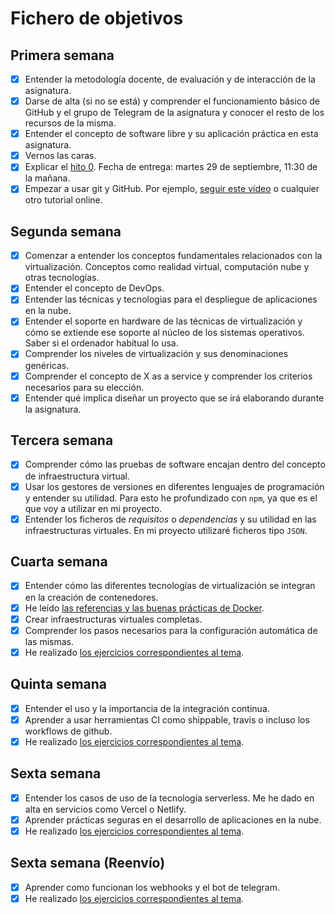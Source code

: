# Fichero de objetivos

## Primera semana

-   [x] Entender la metodología docente, de evaluación y de interacción de la asignatura.
-   [x] Darse de alta (si no se está) y comprender el funcionamiento básico de GitHub y el grupo de Telegram de la asignatura y conocer el resto de los recursos de la misma.
-   [x] Entender el concepto de software libre y su aplicación práctica en esta asignatura.
-   [x] Vernos las caras.
-   [x] Explicar el [hito 0](http://jj.github.io/IV/documentos/proyecto/0.Repositorio). Fecha de entrega: martes 29 de septiembre, 11:30 de la mañana.
-   [x] Empezar a usar git y GitHub. Por ejemplo, [seguir este vídeo](https://www.youtube.com/watch?v=gmXyJI01qa8) o cualquier otro tutorial online.

## Segunda semana

-   [x] Comenzar a entender los conceptos fundamentales relacionados con la virtualización. Conceptos como realidad virtual, computación nube y otras tecnologías.
-   [x] Entender el concepto de DevOps.
-   [x] Entender las técnicas y tecnologias para el despliegue de aplicaciones en la nube.
-   [x] Entender el soporte en hardware de las técnicas de virtualización y cómo se extiende ese soporte al núcleo de los sistemas operativos. Saber si el ordenador habitual lo usa.
-   [x] Comprender los niveles de virtualización y sus denominaciones genéricas.
-   [x] Comprender el concepto de X as a service y comprender los criterios necesarios para su elección.
-   [x] Entender qué implica diseñar un proyecto que se irá elaborando durante la asignatura.

## Tercera semana

-   [x] Comprender cómo las pruebas de software encajan dentro del concepto de infraestructura virtual.
-   [x] Usar los gestores de versiones en diferentes lenguajes de programación y entender su utilidad. Para esto he profundizado con `npm`, ya que es el que voy a utilizar en mi proyecto.
-   [x] Entender los ficheros de _requisitos_ o _dependencias_ y su utilidad en las infraestructuras virtuales. En mi proyecto utilizaré ficheros tipo `JSON`.

## Cuarta semana

-   [x] Entender cómo las diferentes tecnologías de virtualización se integran en la creación de contenedores.
-   [x] He leído [las referencias y las buenas prácticas de Docker](https://docs.docker.com/engine/reference/builder/).
-   [x] Crear infraestructuras virtuales completas.
-   [x] Comprender los pasos necesarios para la configuración automática de las mismas.
-   [x] He realizado [los ejercicios correspondientes al tema](https://github.com/nikitastetskiy/ejercicios-IV/tree/master/tema%203).

## Quinta semana

-   [x] Entender el uso y la importancia de la integración continua.
-   [x] Aprender a usar herramientas CI como shippable, travis o incluso los workflows de github.
-   [x] He realizado [los ejercicios correspondientes al tema](https://github.com/nikitastetskiy/ejercicios-IV/tree/master/tema%204).

## Sexta semana

-   [x] Entender los casos de uso de la tecnología serverless. Me he dado en alta en servicios como Vercel o Netlify.
-   [x] Aprender prácticas seguras en el desarrollo de aplicaciones en la nube.
-   [x] He realizado [los ejercicios correspondientes al tema](https://github.com/nikitastetskiy/ejercicios-IV/tree/master/tema%205).

## Sexta semana (Reenvío)

-   [x] Aprender como funcionan los webhooks y el bot de telegram.
-   [x] He realizado [los ejercicios correspondientes al tema](https://github.com/nikitastetskiy/ejercicios-IV/tree/master/tema%205).